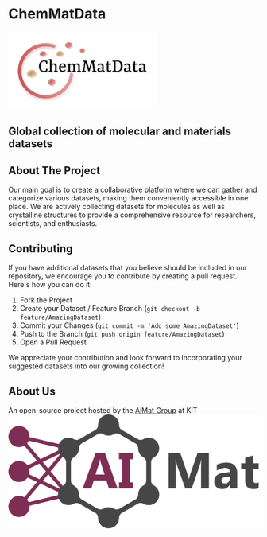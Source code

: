 # ChemMatData
<img src="images/ChemMatData_logo_final.png" width="300">

## Global collection of molecular and materials datasets

<!-- ABOUT THE PROJECT -->
## About The Project
Our main goal is to create a collaborative platform
where we can gather and categorize various datasets,
making them conveniently accessible in one place.
We are actively collecting datasets for molecules as well as crystalline structures to provide a comprehensive resource for researchers, scientists, and enthusiasts.

<!-- CONTRIBUTING -->
## Contributing

If you have additional datasets that you believe should be included in our repository,
we encourage you to contribute by creating a pull request. Here's how you can do it:

1. Fork the Project
2. Create your Dataset / Feature Branch (`git checkout -b feature/AmazingDataset`)
3. Commit your Changes (`git commit -m 'Add some AmazingDataset'`)
4. Push to the Branch (`git push origin feature/AmazingDataset`)
5. Open a Pull Request

We appreciate your contribution and look forward to incorporating your suggested datasets into our growing collection!

<!-- CONTACT -->
## About Us
An open-source project hosted by the [AiMat Group](https://aimat.iti.kit.edu/) at KIT
![AiMat group logo](images/AiMat_logo_purple.png)

